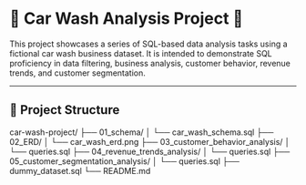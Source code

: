 # 🚗 Car Wash Analysis Project 🚗

This project showcases a series of SQL-based data analysis tasks using a fictional car wash business dataset.
It is intended to demonstrate SQL proficiency in data filtering, business analysis, customer behavior, revenue trends, and customer segmentation.

---

## 📁 Project Structure
car-wash-project/
├── 01_schema/
│ └── car_wash_schema.sql
├── 02_ERD/
│ └── car_wash_erd.png
├── 03_customer_behavior_analysis/
│ └── queries.sql
├── 04_revenue_trends_analysis/
│ └── queries.sql
├── 05_customer_segmentation_analysis/
│ └── queries.sql
├── dummy_dataset.sql
└── README.md
